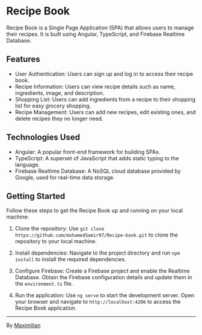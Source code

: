 # Recipe Book

Recipe Book is a Single Page Application (SPA) that allows users to manage their recipes. It is built using Angular, TypeScript, and Firebase Realtime Database.

## Features

- User Authentication: Users can sign up and log in to access their recipe book.
- Recipe Information: Users can view recipe details such as name, ingredients, image, and description.
- Shopping List: Users can add ingredients from a recipe to their shopping list for easy grocery shopping.
- Recipe Management: Users can add new recipes, edit existing ones, and delete recipes they no longer need.

## Technologies Used

- Angular: A popular front-end framework for building SPAs.
- TypeScript: A superset of JavaScript that adds static typing to the language.
- Firebase Realtime Database: A NoSQL cloud database provided by Google, used for real-time data storage.

## Getting Started

Follow these steps to get the Recipe Book up and running on your local machine:

1. Clone the repository: Use `git clone https://github.com/mohamedSamir97/Recipe-book.git` to clone the repository to your local machine.

2. Install dependencies: Navigate to the project directory and run `npm install` to install the required dependencies.

3. Configure Firebase: Create a Firebase project and enable the Realtime Database. Obtain the Firebase configuration details and update them in the `environment.ts` file.

4. Run the application: Use `ng serve` to start the development server. Open your browser and navigate to `http://localhost:4200` to access the Recipe Book application.

---
By [Maximilian](https://github.com/mschwarzmueller)

